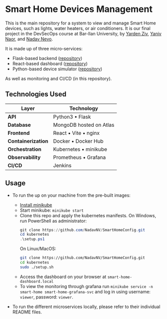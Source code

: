 # Smart Home Devices Management

This is the main repository for a system to view and manage Smart Home devices, such as lights, water heaters, or air conditioners. It is our final project in the DevSecOps course at Bar-Ilan University, by [Yarden Ziv](https://github.com/yarden-ziv), [Yaniv Naor](https://github.com/yaniv-naor), and [Nadav Nevo](https://github.com/NadavNV).

It is made up of three micro-services:

- Flask-based backend ([repository](https://github.com/NadavNV/SmartHomeBackend))
- React-based dashboard ([repository](https://github.com/NadavNV/SmartHomeDashboard))
- Python-based device simulator ([repository](https://github.com/NadavNV/SmartHomeSimulator))

As well as monitoring and CI/CD (in this repository).

## Technologies Used

| Layer                | Technology              |
| -------------------- | ----------------------- |
| **API**              | Python3 • Flask         |
| **Database**         | MongoDB hosted on Atlas |
| **Frontend**         | React • Vite • nginx    |
| **Containerization** | Docker • Docker Hub     |
| **Orchestration**    | Kubernetes • minikube   |
| **Observability**    | Prometheus • Grafana    |
| **CI/CD**            | Jenkins                 |

## Usage

- To run the up on your machine from the pre-built images:

  - [Install minikube](https://minikube.sigs.k8s.io/docs/start/?arch=%2Fwindows%2Fx86-64%2Fstable%2F.exe+download)
  - Start minikube: `minikube start`
  - Clone this repo and apply the kubernetes manifests. On Windows, run PowerShell as administrator:
    ```powershell
    git clone https://github.com/NadavNV/SmartHomeConfig.git
    cd kubernetes
    .\setup.ps1
    ```
    On Linux/MacOS:
    ```bash
    git clone https://github.com/NadavNV/SmartHomeConfig.git
    cd kubernetes
    sudo ./setup.sh
    ```
  - Access the dashboard on your browser at `smart-home-dashboard.local`
  - To view the monitoring through grafana run `minikube service -n smart-home smart-home-grafana-svc` and log in using username: `viewer`, password: `viewer`.

- To run the different microservices locally, please refer to their individual README files.
